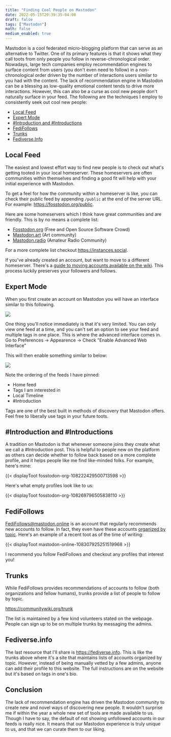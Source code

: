 ```yaml
---
title: "Finding Cool People on Mastodon"
date: 2022-05-15T20:39:35-04:00
draft: false
tags: ["Mastodon"]
math: false
medium_enabled: true
---
```


Mastodon is a cool federated micro-blogging platform that can serve as an alternative to Twitter. One of its primary features is that it shows what they call toots from only people you follow in reverse-chronological order. Nowadays, large tech companies employ recommendation engines to surface content from users (you don't even need to follow) in a non-chronological order driven by the number of interactions users similar to you had with the content. The lack of recommendation engine in Mastodon can be a blessing as low-quality emotional content tends to drive more interactions. However, this can also be a curse as cool new people don't naturally surface in your feed. The following are the techniques I employ to consistently seek out cool new people:

- [Local Feed](#local-feed)
- [Expert Mode](#expert-mode)
- [\#Introduction and \#Introductions](#introduction-and-introductions)
- [FediFollows](#fedifollows)
- [Trunks](#trunks) 
- [Fediverse.Info](#fediverseinfo)

## Local Feed

The easiest and lowest effort way to find new people is to check out what's getting tooted in your local homeserver. These homeservers are often communities within themselves and finding a good fit will help with your initial experience with Mastodon.

To get a feel for how the community within a homeserver is like, you can check their public feed by appending `/public` at the end of the server URL. For example: https://fosstodon.org/public.

Here are some homeservers which I think have great communities and are friendly. This is by no means a complete list:

- [Fosstodon.org](https://fosstodon.org) (Free and Open Source Software Crowd)
- [Mastodon.art](https://mastodon.art) (Art community)
- [Mastodon.radio](https://mastodon.radio) (Amateur Radio Community)

For a more complete list checkout https://instances.social.

If you've already created an account, but want to move to a different homeserver. There's a [guide to moving accounts available on the wiki](https://docs.joinmastodon.org/user/moving/). This process luckily preserves your followers and follows.

## Expert Mode

When you first create an account on Mastodon you will have an interface similar to this following.

![](/files/images/blog/202205151932.png)

One thing you'll notice immediately is that it's very limited. You can only view one feed at a time, and you can't set an option to see your feed and multiple tags in one place. This is where the advanced interface comes in. Go to Preferences -> Appearence -> Check "Enable Advanced Web Interface"

This will then enable something similar to below:

![](/files/images/blog/202205151934.png)

Note the ordering of the feeds I have pinned:

- Home feed
- Tags I am interested in
- Local Timeline
- \#Introduction

Tags are one of the best built in methods of discovery that Mastodon offers. Feel free to liberally use tags in your future toots.

## \#Introduction and \#Introductions

A tradition on Mastodon is that whenever someone joins they create what we call a \#Introduction post. This is helpful to people new on the platform as others can decide whether to follow back based on a more complete profile, and it helps people like me find like-minded folks. For example, here's mine:

{{< displayToot fosstodon-org-108222429500713598 >}}

Here's what empty profiles look like to us:

{{< displayToot fosstodon-org-108269796505838110 >}}

## FediFollows

FediFollows@mastodon.online is an account that regularly recommends new accounts to follow. In fact, they even have these accounts [organized by topic](https://mastodon.online/@FediFollows/108276705471084305). Here's an example of a recent toot as of the time of writing:

{{< displayToot mastodon-online-108307925251519968 >}}

I recommend you follow FediFollows and checkout any profiles that interest you!

## Trunks

While FediFollows provides recommendations of accounts to follow (both organizations and fellow humans), trunks provide a list of people to follow by topic.

https://communitywiki.org/trunk

The list is maintained by a few kind volunteers stated on the webpage. People can sign up to be on multiple trunks by messaging the admins.

## Fediverse.info

The last resource that I'll share is https://fediverse.info. This is like the trunks above where it's a site that maintains lists of accounts organized by topic. However, instead of being manually vetted by a few admins, anyone can add their profile to this website. The full instructions are on the website but it's based on tags in one's bio.

## Conclusion

The lack of recommendation engine has driven the Mastodon community to create new and novel ways of discovering new people. It wouldn't surprise me if within the year a whole new set of tools are made available to us. Though I have to say, the default of not showing unfollowed accounts in our feeds is really nice. It means that our Mastodon experience is truly unique to us, and that we can curate them to our liking.
